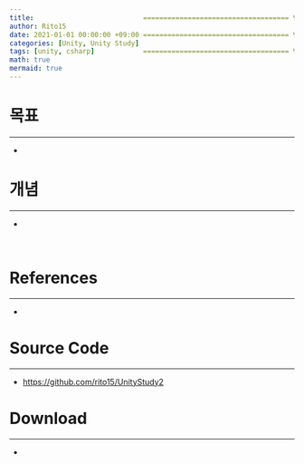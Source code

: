 ```yaml
---
title:                           ==================================== 변경!
author: Rito15
date: 2021-01-01 00:00:00 +09:00 ==================================== 변경!
categories: [Unity, Unity Study]
tags: [unity, csharp]            ==================================== 변경!
math: true
mermaid: true
---
```


# 목표
---
- 

# 개념
---
- 

<br>

# References
---
- 

# Source Code
---
- <https://github.com/rito15/UnityStudy2>

# Download
---
- 